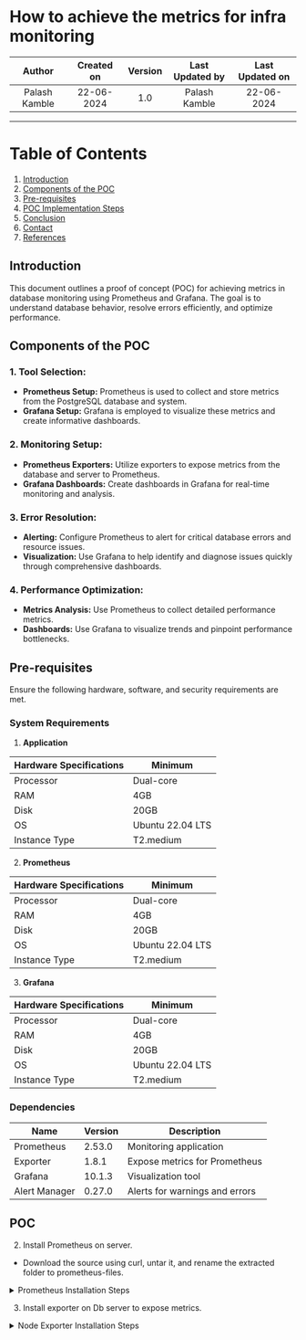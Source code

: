 
# How to achieve the metrics for infra monitoring

| **Author**         | **Created on** | **Version** | **Last Updated by** | **Last Updated on** |
|:------------------:|:--------------:|:-----------:|:-------------------:|:-------------------:|
| Palash Kamble      | 22-06-2024     | 1.0         | Palash Kamble       | 22-06-2024          |

---

# Table of Contents

1. [Introduction](#introduction)
2. [Components of the POC](#components-of-the-poc)
3. [Pre-requisites](#pre-requisites)
4. [POC Implementation Steps](#poc-implementation-steps)
5. [Conclusion](#conclusion)
6. [Contact](#contact)
7. [References](#references)



## Introduction

This document outlines a proof of concept (POC) for achieving metrics in database monitoring using Prometheus and Grafana. The goal is to understand database behavior, resolve errors efficiently, and optimize performance.

## Components of the POC

### 1. Tool Selection:

- **Prometheus Setup:** Prometheus is used to collect and store metrics from the PostgreSQL database and system.
- **Grafana Setup:** Grafana is employed to visualize these metrics and create informative dashboards.

### 2. Monitoring Setup:

- **Prometheus Exporters:** Utilize exporters to expose metrics from the database and server to Prometheus.
- **Grafana Dashboards:** Create dashboards in Grafana for real-time monitoring and analysis.

### 3. Error Resolution:

- **Alerting:** Configure Prometheus to alert for critical database errors and resource issues.
- **Visualization:** Use Grafana to help identify and diagnose issues quickly through comprehensive dashboards.

### 4. Performance Optimization:

- **Metrics Analysis:** Use Prometheus to collect detailed performance metrics.
- **Dashboards:** Use Grafana to visualize trends and pinpoint performance bottlenecks.

## Pre-requisites

Ensure the following hardware, software, and security requirements are met.

### System Requirements

1. **Application**

| Hardware Specifications | Minimum |
|-------------------------|---------|
| Processor               | Dual-core |
| RAM                     | 4GB       |
| Disk                    | 20GB      |
| OS                      | Ubuntu 22.04 LTS |
| Instance Type           | T2.medium |


2. **Prometheus**

| Hardware Specifications | Minimum |
|-------------------------|---------|
| Processor               | Dual-core |
| RAM                     | 4GB       |
| Disk                    | 20GB      |
| OS                      | Ubuntu 22.04 LTS |
| Instance Type           | T2.medium |

3. **Grafana**

| Hardware Specifications | Minimum |
|-------------------------|---------|
| Processor               | Dual-core |
| RAM                     | 4GB       |
| Disk                    | 20GB      |
| OS                      | Ubuntu 22.04 LTS |
| Instance Type           | T2.medium |

### Dependencies

| Name             | Version | Description                     |
|------------------|---------|---------------------------------|
| Prometheus       | 2.53.0  | Monitoring application          |
| Exporter         | 1.8.1   | Expose metrics for Prometheus   |
| Grafana          | 10.1.3  | Visualization tool              |
| Alert Manager    | 0.27.0  | Alerts for warnings and errors  |




##  POC 

2. Install Prometheus on server.

- Download the source using curl, untar it, and rename the extracted folder to prometheus-files.
<details>
  <summary>Prometheus Installation Steps</summary>

<br> <tab><tab><pre><code>sudo apt update
wget https://github.com/prometheus/prometheus/releases/download/v2.53.0/prometheus-2.53.0.linux-amd64.tar.gz
tar -xzvf prometheus-2.53.0.linux-amd64.tar.gz
mv prometheus-2.53.0.linux-amd64 prometheus-files

</pre></code><br>**OUTPUT :** <br>![Screenshot from 2024-06-20 05-59-48](https://github.com/MyGurukulam-P8/Sanatak_batchP8_Doc/assets/164150254/7f9e719d-4b65-4fc3-86c3-51d5dec2a7e3)<br>
![Screenshot from 2024-06-20 06-04-11](https://github.com/MyGurukulam-P8/Sanatak_batchP8_Doc/assets/164150254/e7b13389-bdc4-4936-bb12-a9c56d47b581)<br>


- Create a Prometheus user, required directories, and make Prometheus the user as the owner of those directories.



<br> <tab><tab><pre><code>sudo useradd --no-create-home --shell /bin/false prometheus
sudo mkdir /etc/prometheus
sudo mkdir /var/lib/prometheus
sudo chown prometheus:prometheus /etc/prometheus
sudo chown prometheus:prometheus /var/lib/prometheus</pre></code><br>**OUTPUT :** <br>![Screenshot from 2024-06-20 06-07-41](https://github.com/MyGurukulam-P8/Sanatak_batchP8_Doc/assets/164150254/c043cb89-bf6b-4c94-861e-f8e2aeab4de1)
<br>

- Copy prometheus and promtool binary from prometheus-files folder to /usr/local/bin and change the ownership to prometheus user.

<br> <tab><tab><pre><code>sudo cp prometheus-files/prometheus /usr/local/bin/
sudo cp prometheus-files/promtool /usr/local/bin/
sudo chown prometheus:prometheus /usr/local/bin/prometheus
sudo chown prometheus:prometheus /usr/local/bin/promtool</pre></code><br>**OUTPUT :** <br>![Screenshot from 2024-06-20 06-08-05](https://github.com/MyGurukulam-P8/Sanatak_batchP8_Doc/assets/164150254/be4f5d3d-2733-4fd7-8bf3-55c4e4629fca)
<br>

- Move the consoles and console_libraries directories from prometheus-files to /etc/prometheus folder and change the ownership to prometheus user.


<br> <tab><tab><pre><code>sudo cp -r prometheus-files/consoles /etc/prometheus
sudo cp -r prometheus-files/console_libraries /etc/prometheus
sudo chown -R prometheus:prometheus /etc/prometheus/consoles
sudo chown -R prometheus:prometheus /etc/prometheus/console_libraries</pre></code><br>**OUTPUT :** <br>![Screenshot from 2024-06-20 06-07-59](https://github.com/MyGurukulam-P8/Sanatak_batchP8_Doc/assets/164150254/bd091059-39d4-4cd4-b5d8-5ba5e27dd3ad)
<br>



- Setup Prometheus Configuration and copy the following contents to the prometheus.yml file


<br> <tab><tab><pre><code>sudo vi /etc/prometheus/prometheus.yml</pre></code><br>


<br> <tab><tab><pre><code>

```
global:
  scrape_interval: 10s

scrape_configs:
  - job_name: 'prometheus'
    scrape_interval: 5s
    static_configs:
      - targets: ['localhost:9090']
      


```
      
</pre></code><br>




- Change the ownership of the file to prometheus user.

<br> <tab><tab><pre><code>sudo chown prometheus:prometheus /etc/prometheus/prometheus.yml</pre></code><br>


- Create a prometheus service file.Copy the following content to the file.


<br> <tab><tab><pre><code>sudo vi /etc/systemd/system/prometheus.service</pre></code><br>



<br> <tab><tab><pre><code>[Unit]
Description=Prometheus
Wants=network-online.target
After=network-online.target

[Service]
User=prometheus
Group=prometheus
Type=simple
ExecStart=/usr/local/bin/prometheus \
    --config.file /etc/prometheus/prometheus.yml \
    --storage.tsdb.path /var/lib/prometheus/ \
    --web.console.templates=/etc/prometheus/consoles \
    --web.console.libraries=/etc/prometheus/console_libraries

[Install]
WantedBy=multi-user.target</pre></code><br>


- Reload the systemd service to register the prometheus service and start the prometheus service & check the status.

<br> <tab><tab><pre><code>sudo systemctl daemon-reload
sudo systemctl start prometheus
sudo systemctl status prometheus</pre></code><br><br>**OUTPUT :** <br>![Screenshot from 2024-06-20 06-14-28](https://github.com/MyGurukulam-P8/Sanatak_batchP8_Doc/assets/164150254/e9434af0-773b-4b0b-8e58-859c760c4025)
<br>

- Now you will be able to access the prometheus UI on 9090 port of the prometheus server. 


<br> <tab><tab><pre><code>http://prometheus-ip:9090/graph</pre></code><br><br>**OUTPUT :** <br>![Screenshot from 2024-06-20 06-17-10](https://github.com/MyGurukulam-P8/Sanatak_batchP8_Doc/assets/164150254/3902089c-b17f-487f-a40e-5c70f42adcb7)
<br>

</details>

3. Install exporter on Db server to expose metrics.

<details>
  <summary>Node Exporter  Installation Steps</summary>

- Installing Node exporter.Download the Node Exporter binary to each Couchbase Server that you want to monitor. The Node Exporter will export system related stats.

<br> <tab><tab><pre><code>wget https://github.com/prometheus/node_exporter/releases/download/v1.8.1/node_exporter-1.8.1.linux-amd64.tar.gz</pre></code><br>**OUTPUT :** 

- Create a Node Exporter user, required directories, and make prometheus user as the owner of those directories.

<br> <tab><tab><pre><code>sudo groupadd -f node_exporter
sudo useradd -g node_exporter --no-create-home --shell /bin/false node_exporter
sudo mkdir /etc/node_exporter
sudo chown node_exporter:node_exporter /etc/node_exporter</pre></code><br>**OUTPUT :** <br>![Screenshot from 2024-06-20 06-46-17](https://github.com/MyGurukulam-P8/Sanatak_batchP8_Doc/assets/164150254/990d4138-d56c-417d-aef5-3fe4ad95f22b)
<br>


- Untar and move the downloaded Node Exporter binary
<br> <tab><tab><pre><code>tar -xzvf node_exporter-1.8.1.linux-amd64.tar.gz 
mv node_exporter-1.8.1.linux-amd64 node_exporter-files

</pre></code><br>**OUTPUT :** <br>![Screenshot from 2024-06-20 06-49-42](https://github.com/MyGurukulam-P8/Sanatak_batchP8_Doc/assets/164150254/d0d6dac1-b96b-434f-b318-56024997fa0a)
<br>


- Copy node_exporter binary from node_exporter-files folder to /usr/bin and change the ownership to prometheus user.

<br> <tab><tab><pre><code>sudo cp node_exporter-files/node_exporter /usr/bin/
sudo chown node_exporter:node_exporter /usr/bin/node_exporter<</pre></code><br>


- Create a node_exporter service file.

<br> <tab><tab><pre><code>sudo vi /usr/lib/systemd/system/node_exporter.service</pre></code><br>

- Add the following configuration




<br> <tab><tab><pre><code>[Unit]
Description=Node Exporter
Documentation=https://prometheus.io/docs/guides/node-exporter/
Wants=network-online.target
After=network-online.target

[Service]
User=node_exporter
Group=node_exporter
Type=simple
Restart=on-failure
ExecStart=/usr/bin/node_exporter \
  --web.listen-address=:9200

[Install]
WantedBy=multi-user.target</pre></code>

<br> <tab><tab><pre><code>sudo chmod 664 /usr/lib/systemd/system/node_exporter.service

</pre></code><br>


- Reload the systemd service to register the prometheus service and start the prometheus service.
<br> <tab><tab><pre><code>sudo systemctl daemon-reload
sudo systemctl start node_exporter

</pre></code><br>**OUTPUT :** <br><br>![Screenshot from 2024-06-20 06-58-32](https://github.com/MyGurukulam-P8/Sanatak_batchP8_Doc/assets/164150254/d4335cce-1eb0-4a34-9615-db725c5ea655)
<br>


* Installation grafana tool

(https://grafana.com/docs/grafana/latest/setup-grafana/installation/debian/)

* Note- Grafana by default port is 3000, when you successfully installed grafana hit ip:3000

![image](https://github.com/palash80/Palash-repo/assets/153359214/8d4bc9f8-5acb-4fd3-8f8d-616f2ccdcc7a)

* Then create dashboard & attch query of service metrics for real time monitoring

![image](https://github.com/palash80/Palash-repo/assets/153359214/fd12e57e-e56f-4a26-bff5-e62e2cf61893)


**OUTPUT**

![image](https://github.com/palash80/Palash-repo/assets/153359214/98f3bfad-ab87-4c53-b05b-0683727962b7)

## Conclusion

This document's proof of concept (POC) demonstrates using Prometheus and Grafana to monitor and optimize databases effectively. Prometheus collects metrics, Grafana visualizes them, providing insights into database performance, detecting errors, and ensuring system health. This setup supports real-time monitoring, proactive issue resolution, and performance optimization, enhancing database management efficiency.


## Contact 

|     Name         | Email  |
| -----------------| ------------------------------------ |
| Palash Kamble    | palash.kamble@opstree.com |


## Reference

| **Reference**       | **Link**                                                                          |
|----------------|-------------------------------------------------------------------------------------------------|
| Grafana        | [Install Grafana on Debian/Ubuntu](https://grafana.com/docs/grafana/latest/setup-grafana/installation/debian/) |
| Prometheus     | [Prometheus Installation on Linux (Ubuntu)](https://medium.com/@abdullah.eid.2604/prometheus-installation-on-linux-ubuntu-c4497e5154f6) |

